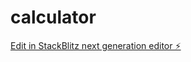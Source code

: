 # calculator

[Edit in StackBlitz next generation editor ⚡️](https://stackblitz.com/~/github.com/appyuvan/calculator)